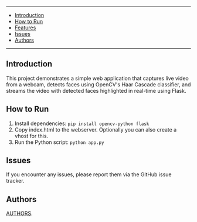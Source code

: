 --------------
* [Introduction](#introduction)
* [How to Run](#how-to-run)
* [Features](#features)
* [Issues](#issues)
* [Authors](#authors)
--------------

## Introduction

This project demonstrates a simple web application that captures live video from a webcam, detects faces using OpenCV's Haar Cascade classifier, and streams the video with detected faces highlighted in real-time using Flask.

## How to Run

1. Install dependencies:
```pip install opencv-python flask```
2. Copy index.html to the webserver. Optionally you can also create a vhost for this.
3. Run the Python script:
```python app.py```

## Issues

If you encounter any issues, please report them via the GitHub issue tracker.

## Authors

[AUTHORS](AUTHORS).
